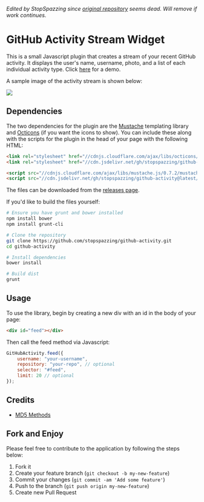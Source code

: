 *Edited by StopSpazzing since [original repository](https://github.com/caseyscarborough/github-activity) seems dead. Will remove if work continues.*


# GitHub Activity Stream Widget

This is a small Javascript plugin that creates a stream of your recent GitHub activity. It displays the user's name, username, photo, and a list of each individual activity type. Click [here](https://caseyscarborough.github.io/github-activity) for a demo.

A sample image of the activity stream is shown below:

![](https://raw.githubusercontent.com/caseyscarborough/github-activity/gh-pages/images/matz.png)

## Dependencies

The two dependencies for the plugin are the [Mustache](https://github.com/janl/mustache.js/) templating library and [Octicons](https://octicons.github.com/) (if you want the icons to show). You can include these along with the scripts for the plugin in the head of your page with the following HTML:

```html
<link rel="stylesheet" href="//cdnjs.cloudflare.com/ajax/libs/octicons/2.0.2/octicons.min.css">
<link rel="stylesheet" href="//cdn.jsdelivr.net/gh/stopspazzing/github-activity@latest/src/github-activity.css">

<script src="//cdnjs.cloudflare.com/ajax/libs/mustache.js/0.7.2/mustache.min.js"></script>
<script src="//cdn.jsdelivr.net/gh/stopspazzing/github-activity@latest/src/github-activity.js"></script>
```

The files can be downloaded from the [releases page](https://github.com/stopspazzing/github-activity/releases).

If you'd like to build the files yourself:

```bash
# Ensure you have grunt and bower installed
npm install bower
npm install grunt-cli

# Clone the repository
git clone https://github.com/stopspazzing/github-activity.git
cd github-activity

# Install dependencies
bower install

# Build dist
grunt
```

## Usage

To use the library, begin by creating a new div with an id in the body of your page:

```html
<div id="feed"></div>
```

Then call the feed method via Javascript:

```js
GitHubActivity.feed({
	username: "your-username",
	repository: "your-repo", // optional
	selector: "#feed",
	limit: 20 // optional
});
```

## Credits

* [MD5 Methods](http://www.myersdaily.org/joseph/javascript/md5-text.html)

## Fork and Enjoy

Please feel free to contribute to the application by following the steps below:

1. Fork it
2. Create your feature branch (`git checkout -b my-new-feature`)
3. Commit your changes (`git commit -am 'Add some feature'`)
4. Push to the branch (`git push origin my-new-feature`)
5. Create new Pull Request
